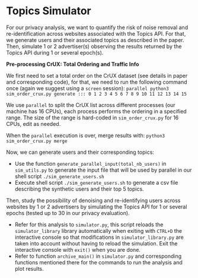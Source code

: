 # Topics Simulator

For our privacy analysis, we want to quantify the risk of noise removal and
re-identification across websites associated with the Topics API. For that, we
generate users and their associated topics as described in the paper. Then,
simulate 1 or 2 advertiser(s) observing the results returned by the Topics API
during 1 or several epoch(s).

**Pre-processing CrUX: Total Ordering and Traffic Info**

We first need to set a total order on the CrUX dataset (see details in paper and
corresponding code), for that, we need to run the following command once (again
we suggest using a `screen` session): `parallel python3 sim_order_crux.py
generate ::: 0 1 2 3 4 5 6 7 8 9 10 11 12 13 14 15`

We use `parallel` to split the CrUX list across different processes (our machine
has 16 CPUs), each process performs the ordering in a specified range. The size
of the range is hard-coded in `sim_order_crux.py` for 16 CPUs, edit as needed.

When the `parallel` execution is over, merge results with: `python3
  sim_order_crux.py merge`


Now, we can generate users and their corresponding topics:
- Use the function `generate_parallel_input(total_nb_users)` in `sim_utils.py`
  to generate the input file that will be used by parallel in our shell script
  `./sim_generate_users.sh`
- Execute shell script `./sim_generate_users.sh` to generate a csv file
  describing the synthetic users and their top 5 topics.

Then, study the possibility of denoising and re-identifying users across
websites by 1 or 2 advertisers by simulating the Topics API for 1 or several
epochs (tested up to 30 in our privacy evaluation).

- Refer for this analysis to `simulator.py`, this script reloads the
`simulator_library` library automatically when exiting with `CTRL+D` the
interactive console so that modifications in `simulator_library.py` are taken
  into account without having to reload the simulation. Exit the interactive
  console with `exit()` when you are done.
- Refer to function `archive_main()` in `simulator.py` and corresponding
  functions mentioned there for the commands to run the analysis and plot
  results.